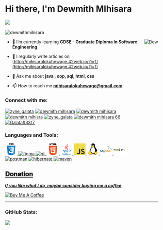 <h1 >Hi there, I'm Dewmith MIhisara</h1>
<p>
  <a href="https://github.com/DenverCoder1/readme-typing-svg"><img src="https://readme-typing-svg.herokuapp.com?lines=Dedicated+Software+Engineering+Student;Transforming+Ideas+into+Innovative+Solutions;Java%20|%20Algorithms%20|%20OOP%20|%20SQL;Specialist%20on%20Codeforces;Always%20learning%20new%20things&width=500&height=50"></a>
</p>

<p > <img src="https://komarev.com/ghpvc/?username=dewmithmihisara&label=Profile%20views&color=0e75b6&style=flat" alt="dewmithmihisara" /> </p>
<img align="right" src="https://github.com/DewmithMihisara/DewmithMihisara/assets/124574193/eefc483f-a735-43f3-af3e-30832100d248"      
      alt="Dew" height="500">

- 🌱 I’m currently learning **GDSE - Graduate Diploma In Software Engineering**

- 📝 I regularly write articles on [http://mihisaralokuhewage.42web.io/?i=1](http://mihisaralokuhewage.42web.io/?i=1)

- 💬 Ask me about **java , oop, sql, html, css**

- 📫 How to reach me **mihisaralokuhewage@gmail.com**


<h3 >Connect with me:</h3>
<p align="left">
<a href="https://twitter.com/zyne_galata" target="blank"><img align="center" src="https://raw.githubusercontent.com/rahuldkjain/github-profile-readme-generator/master/src/images/icons/Social/twitter.svg" alt="zyne_galata" height="30"/></a>
<a href="https://linkedin.com/in/dewmith mihisara" target="blank"><img align="center" src="https://raw.githubusercontent.com/rahuldkjain/github-profile-readme-generator/master/src/images/icons/Social/linked-in-alt.svg" alt="dewmith mihisara" height="30"/></a>
<a href="https://stackoverflow.com/users/dewmith mihisara" target="blank"><img align="center" src="https://raw.githubusercontent.com/rahuldkjain/github-profile-readme-generator/master/src/images/icons/Social/stack-overflow.svg" alt="dewmith mihisara" height="30"/></a>
<a href="https://fb.com/dewmith mihisra" target="blank"><img align="center" src="https://github.com/DewmithMihisara/DewmithMihisara/assets/124574193/4c5de25f-358a-4de4-9aa5-006094aef3ef" alt="dewmith mihisra" height="30"/></a>
<a href="https://instagram.com/zyne_galata" target="blank"><img align="center" src="https://raw.githubusercontent.com/rahuldkjain/github-profile-readme-generator/master/src/images/icons/Social/instagram.svg" alt="zyne_galata" height="30"/></a>
<a href="https://www.hackerrank.com/dewmith mihisara 66" target="blank"><img align="center" src="https://raw.githubusercontent.com/rahuldkjain/github-profile-readme-generator/master/src/images/icons/Social/hackerrank.svg" alt="dewmith mihisara 66" height="30"/></a>
<a href="https://discord.gg/Galata#3317" target="blank"><img align="center" src="https://github.com/DewmithMihisara/DewmithMihisara/assets/124574193/8d525ea5-38cb-4e9f-890e-7bd688f39b8b" alt="Galata#3317" height="30" /></a>
</p>
<h3 >Languages and Tools:</h3>
<p align="left"> <a href="https://www.w3schools.com/css/" target="_blank" rel="noreferrer"> <img src="https://raw.githubusercontent.com/devicons/devicon/master/icons/css3/css3-original-wordmark.svg" alt="css3" width="40" height="40"/> </a> <a href="https://www.figma.com/" target="_blank" rel="noreferrer"> <img src="https://www.vectorlogo.zone/logos/figma/figma-icon.svg" alt="figma" width="40" height="40"/> </a> <a href="https://git-scm.com/" target="_blank" rel="noreferrer"> <img src="https://www.vectorlogo.zone/logos/git-scm/git-scm-icon.svg" alt="git" width="40" height="40"/> </a> <a href="https://www.w3.org/html/" target="_blank" rel="noreferrer"> <img src="https://raw.githubusercontent.com/devicons/devicon/master/icons/html5/html5-original-wordmark.svg" alt="html5" width="40" height="40"/> </a> <a href="https://www.java.com" target="_blank" rel="noreferrer"> <img src="https://raw.githubusercontent.com/devicons/devicon/master/icons/java/java-original.svg" alt="java" width="40" height="40"/> </a> <a href="https://developer.mozilla.org/en-US/docs/Web/JavaScript" target="_blank" rel="noreferrer"> <img src="https://raw.githubusercontent.com/devicons/devicon/master/icons/javascript/javascript-original.svg" alt="javascript" width="40" height="40"/> </a> <a href="https://www.linux.org/" target="_blank" rel="noreferrer"> <img src="https://raw.githubusercontent.com/devicons/devicon/master/icons/linux/linux-original.svg" alt="linux" width="40" height="40"/> </a> <a href="https://www.mysql.com/" target="_blank" rel="noreferrer"> <img src="https://raw.githubusercontent.com/devicons/devicon/master/icons/mysql/mysql-original-wordmark.svg" alt="mysql" width="40" height="40"/> </a> <a href="https://nodejs.org" target="_blank" rel="noreferrer"> <img src="https://raw.githubusercontent.com/devicons/devicon/master/icons/nodejs/nodejs-original-wordmark.svg" alt="nodejs" width="40" height="40"/> </a> <a href="https://postman.com" target="_blank" rel="noreferrer"><br> <img src="https://www.vectorlogo.zone/logos/getpostman/getpostman-icon.svg" alt="postman" width="40" height="40"/> </a> <a href="https://hibernate.org/" target="_blank" rel="noreferrer"> <img src="https://github.com/DewmithMihisara/DewmithMihisara/assets/124574193/d7145eae-3a17-4e58-a77c-f9d0dac4e032" alt="hibernate" width="40" height="40"/><a href="https://maven.apache.org/" target="_blank" rel="noreferrer"> <img src="https://github.com/DewmithMihisara/DewmithMihisara/assets/124574193/763e6c41-4c1f-480b-a69b-dddd0615da33" alt="maven" width="40" height="40"/>
</p>
  
## 𝐃𝐨𝐧𝐚𝐭𝐢𝐨𝐧

***If you like what I do, maybe consider buying me a coffee***

<a href="https://www.buymeacoffee.com/dewmith"><img src="https://cdn.buymeacoffee.com/buttons/v2/default-red.png" alt="Buy Me A Coffee" style="height: 35px !important; width: 120px !important;"></a>

***
<h3 > GitHub Stats:</h3>

![](https://github-readme-stats.vercel.app/api/top-langs/?username=DewmithMihisara&theme=tokyonight&hide_border=true&include_all_commits=true&count_private=true&layout=compact)


